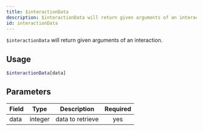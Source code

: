 ```yaml
---
title: $interactionData 
description: $interactionData will return given arguments of an interaction.
id: interactionData
---
```


`$interactionData` will return given arguments of an interaction.

## Usage

```php
$interactionData[data]
```

## Parameters 


| Field     | Type    | Description                                        | Required |
|-----------|---------|----------------------------------------------------| :------: |
| data    | integer  | data to retrieve                             | yes      |
